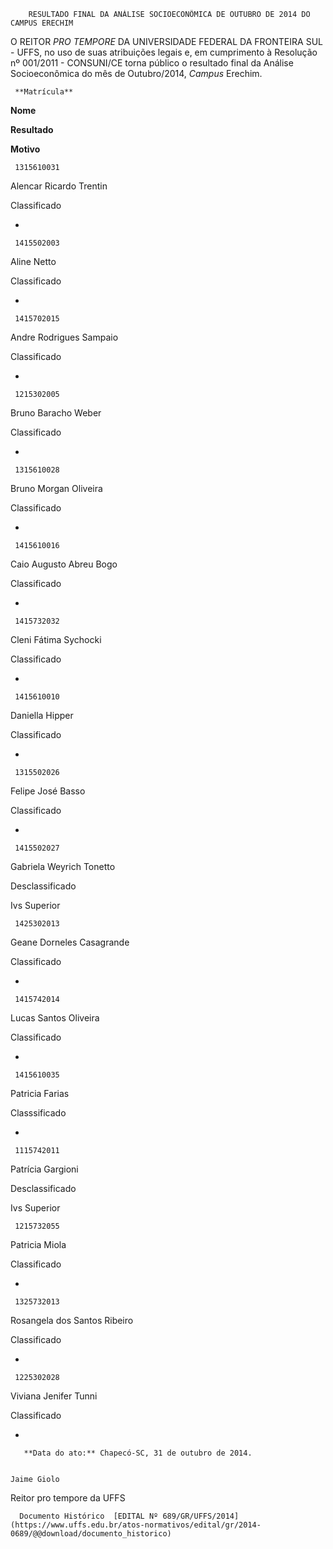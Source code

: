         RESULTADO FINAL DA ANÁLISE SOCIOECONÔMICA DE OUTUBRO DE 2014 DO CAMPUS ERECHIM  

O REITOR *PRO TEMPORE* DA UNIVERSIDADE FEDERAL DA FRONTEIRA SUL - UFFS, no uso de suas atribuições legais e, em cumprimento à Resolução nº 001/2011 - CONSUNI/CE torna público o resultado final da Análise Socioeconômica do mês de Outubro/2014, *Campus* Erechim.

     **Matrícula**

   **Nome**

   **Resultado**

   **Motivo**

     1315610031

   Alencar Ricardo Trentin

   Classificado

   -

     1415502003

   Aline Netto

   Classificado

   -

     1415702015

   Andre Rodrigues Sampaio

   Classificado

   -

     1215302005

   Bruno Baracho Weber

   Classificado

   -

     1315610028

   Bruno Morgan Oliveira

   Classificado

   -

     1415610016

   Caio Augusto Abreu Bogo

   Classificado

   -

     1415732032

   Cleni Fátima Sychocki

   Classificado

   -

     1415610010

   Daniella Hipper

   Classificado

   -

     1315502026

   Felipe José Basso

   Classificado

   -

     1415502027

   Gabriela Weyrich Tonetto

   Desclassificado

   Ivs Superior

     1425302013

   Geane Dorneles Casagrande

   Classificado

   -

     1415742014

   Lucas Santos Oliveira

   Classificado

   -

     1415610035

   Patricia Farias

   Classsificado

   -

     1115742011

   Patrícia Gargioni

   Desclassificado

   Ivs Superior

     1215732055

   Patricia Miola

   Classificado

   -

     1325732013

   Rosangela dos Santos Ribeiro

   Classificado

   -

     1225302028

   Viviana Jenifer Tunni

   Classificado

   -

       **Data do ato:** Chapecó-SC, 31 de outubro de 2014.   
 

    Jaime Giolo   
 Reitor pro tempore da UFFS 

      Documento Histórico  [EDITAL Nº 689/GR/UFFS/2014](https://www.uffs.edu.br/atos-normativos/edital/gr/2014-0689/@@download/documento_historico)     
      